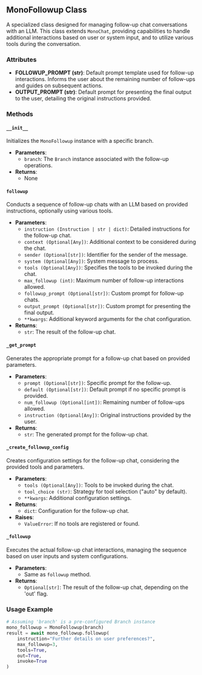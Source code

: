 ## MonoFollowup Class
A specialized class designed for managing follow-up chat conversations with an LLM. This class extends `MonoChat`, providing capabilities to handle additional interactions based on user or system input, and to utilize various tools during the conversation.

### Attributes
- **FOLLOWUP_PROMPT (str)**: Default prompt template used for follow-up interactions. Informs the user about the remaining number of follow-ups and guides on subsequent actions.
- **OUTPUT_PROMPT (str)**: Default prompt for presenting the final output to the user, detailing the original instructions provided.

### Methods

#### `__init__`
Initializes the `MonoFollowup` instance with a specific branch.
- **Parameters**:
  - `branch`: The `Branch` instance associated with the follow-up operations.
- **Returns**:
  - None

#### `followup`
Conducts a sequence of follow-up chats with an LLM based on provided instructions, optionally using various tools.
- **Parameters**:
  - `instruction (Instruction | str | dict)`: Detailed instructions for the follow-up chat.
  - `context (Optional[Any])`: Additional context to be considered during the chat.
  - `sender (Optional[str])`: Identifier for the sender of the message.
  - `system (Optional[Any])`: System message to process.
  - `tools (Optional[Any])`: Specifies the tools to be invoked during the chat.
  - `max_followup (int)`: Maximum number of follow-up interactions allowed.
  - `followup_prompt (Optional[str])`: Custom prompt for follow-up chats.
  - `output_prompt (Optional[str])`: Custom prompt for presenting the final output.
  - `**kwargs`: Additional keyword arguments for the chat configuration.
- **Returns**:
  - `str`: The result of the follow-up chat.

#### `_get_prompt`
Generates the appropriate prompt for a follow-up chat based on provided parameters.
- **Parameters**:
  - `prompt (Optional[str])`: Specific prompt for the follow-up.
  - `default (Optional[str])`: Default prompt if no specific prompt is provided.
  - `num_followup (Optional[int])`: Remaining number of follow-ups allowed.
  - `instruction (Optional[Any])`: Original instructions provided by the user.
- **Returns**:
  - `str`: The generated prompt for the follow-up chat.

#### `_create_followup_config`
Creates configuration settings for the follow-up chat, considering the provided tools and parameters.
- **Parameters**:
  - `tools (Optional[Any])`: Tools to be invoked during the chat.
  - `tool_choice (str)`: Strategy for tool selection ("auto" by default).
  - `**kwargs`: Additional configuration settings.
- **Returns**:
  - `dict`: Configuration for the follow-up chat.
- **Raises**:
  - `ValueError`: If no tools are registered or found.

#### `_followup`
Executes the actual follow-up chat interactions, managing the sequence based on user inputs and system configurations.
- **Parameters**:
  - Same as `followup` method.
- **Returns**:
  - `Optional[str]`: The result of the follow-up chat, depending on the 'out' flag.

### Usage Example
```python
# Assuming 'branch' is a pre-configured Branch instance
mono_followup = MonoFollowup(branch)
result = await mono_followup.followup(
    instruction="Further details on user preferences?",
    max_followup=3,
    tools=True,
    out=True,
    invoke=True
)
